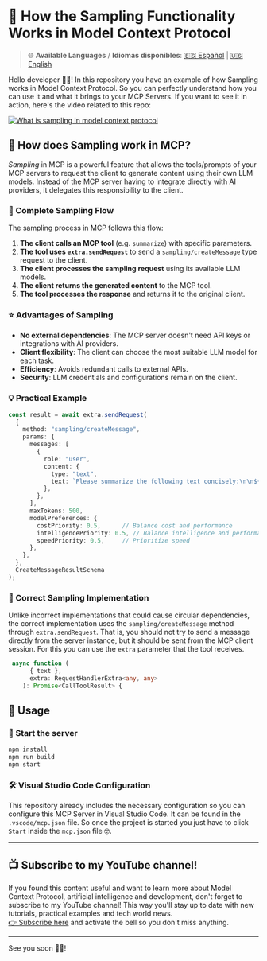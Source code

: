 # 🎯 How the Sampling Functionality Works in Model Context Protocol

> 🌐 **Available Languages** / **Idiomas disponibles**: [🇪🇸 Español](README.md) | [🇺🇸 English](README.en.md)

Hello developer 👋🏻! In this repository you have an example of how Sampling works in Model Context Protocol. So you can perfectly understand how you can use it and what it brings to your MCP Servers. If you want to see it in action, here's the video related to this repo:

[![What is sampling in model context protocol](https://github.com/user-attachments/assets/1a8b25f6-8234-471d-8ea3-17c622ac7ce6)](https://youtu.be/7LARYKzChMQ)

## 🤔 How does Sampling work in MCP?

*Sampling* in MCP is a powerful feature that allows the tools/prompts of your MCP servers to request the client to generate content using their own LLM models. Instead of the MCP server having to integrate directly with AI providers, it delegates this responsibility to the client.

### 🔄 Complete Sampling Flow

The sampling process in MCP follows this flow:

1. **The client calls an MCP tool** (e.g. `summarize`) with specific parameters.
2. **The tool uses `extra.sendRequest`** to send a `sampling/createMessage` type request to the client.
3. **The client processes the sampling request** using its available LLM models.
4. **The client returns the generated content** to the MCP tool.
5. **The tool processes the response** and returns it to the original client.

### ⭐ Advantages of Sampling

- **No external dependencies**: The MCP server doesn't need API keys or integrations with AI providers.
- **Client flexibility**: The client can choose the most suitable LLM model for each task.
- **Efficiency**: Avoids redundant calls to external APIs.
- **Security**: LLM credentials and configurations remain on the client.

### 💡 Practical Example

```typescript
const result = await extra.sendRequest(
  {
    method: "sampling/createMessage",
    params: {
      messages: [
        {
          role: "user",
          content: {
            type: "text",
            text: `Please summarize the following text concisely:\n\n${text}`,
          },
        },
      ],
      maxTokens: 500,
      modelPreferences: {
        costPriority: 0.5,      // Balance cost and performance
        intelligencePriority: 0.5, // Balance intelligence and performance  
        speedPriority: 0.5,     // Prioritize speed
      },
    },
  },
  CreateMessageResultSchema
);
```

### 🔧 Correct Sampling Implementation

Unlike incorrect implementations that could cause circular dependencies, the correct implementation uses the `sampling/createMessage` method through `extra.sendRequest`. That is, you should not try to send a message directly from the server instance, but it should be sent from the MCP client session. For this you can use the `extra` parameter that the tool receives.

```typescript
 async function (
      { text },
      extra: RequestHandlerExtra<any, any>
    ): Promise<CallToolResult> {
```

## 🚀 Usage

### 🔧 Start the server

```bash
npm install
npm run build
npm start
```

### 🛠️ Visual Studio Code Configuration

This repository already includes the necessary configuration so you can configure this MCP Server in Visual Studio Code. It can be found in the `.vscode/mcp.json` file. So once the project is started you just have to click `Start` inside the `mcp.json` file 🤓.

---

## 📺 Subscribe to my YouTube channel!

If you found this content useful and want to learn more about Model Context Protocol, artificial intelligence and development, don't forget to subscribe to my YouTube channel! This way you'll stay up to date with new tutorials, practical examples and tech world news.  
[👉 Subscribe here](https://www.youtube.com/@returngis) and activate the bell so you don't miss anything.

---

See you soon 👋🏻!